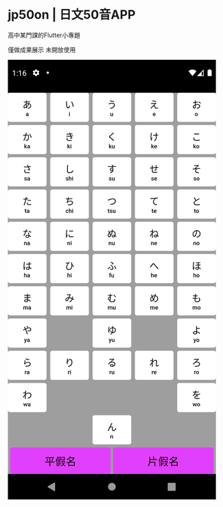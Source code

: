 # jp50on | 日文50音APP
高中某門課的Flutter小專題

僅做成果展示 未開放使用

![image](https://github.com/Elius0911/jp50on/blob/main/assets/execution_screen.png)
